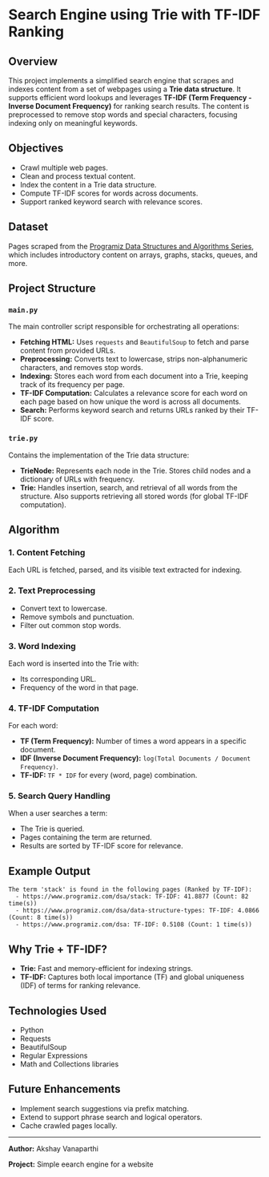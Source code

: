 # Search Engine using Trie with TF-IDF Ranking

## Overview
This project implements a simplified search engine that scrapes and indexes content from a set of webpages using a **Trie data structure**. It supports efficient word lookups and leverages **TF-IDF (Term Frequency - Inverse Document Frequency)** for ranking search results. The content is preprocessed to remove stop words and special characters, focusing indexing only on meaningful keywords.

## Objectives
- Crawl multiple web pages.
- Clean and process textual content.
- Index the content in a Trie data structure.
- Compute TF-IDF scores for words across documents.
- Support ranked keyword search with relevance scores.

## Dataset
Pages scraped from the [Programiz Data Structures and Algorithms Series](https://www.programiz.com/dsa), which includes introductory content on arrays, graphs, stacks, queues, and more.

## Project Structure

### `main.py`
The main controller script responsible for orchestrating all operations:
- **Fetching HTML:** Uses `requests` and `BeautifulSoup` to fetch and parse content from provided URLs.
- **Preprocessing:** Converts text to lowercase, strips non-alphanumeric characters, and removes stop words.
- **Indexing:** Stores each word from each document into a Trie, keeping track of its frequency per page.
- **TF-IDF Computation:** Calculates a relevance score for each word on each page based on how unique the word is across all documents.
- **Search:** Performs keyword search and returns URLs ranked by their TF-IDF score.

### `trie.py`
Contains the implementation of the Trie data structure:
- **TrieNode:** Represents each node in the Trie. Stores child nodes and a dictionary of URLs with frequency.
- **Trie:** Handles insertion, search, and retrieval of all words from the structure. Also supports retrieving all stored words (for global TF-IDF computation).

## Algorithm

### 1. **Content Fetching**
Each URL is fetched, parsed, and its visible text extracted for indexing.

### 2. **Text Preprocessing**
- Convert text to lowercase.
- Remove symbols and punctuation.
- Filter out common stop words.

### 3. **Word Indexing**
Each word is inserted into the Trie with:
- Its corresponding URL.
- Frequency of the word in that page.

### 4. **TF-IDF Computation**
For each word:
- **TF (Term Frequency):** Number of times a word appears in a specific document.
- **IDF (Inverse Document Frequency):** `log(Total Documents / Document Frequency)`.
- **TF-IDF:** `TF * IDF` for every (word, page) combination.

### 5. **Search Query Handling**
When a user searches a term:
- The Trie is queried.
- Pages containing the term are returned.
- Results are sorted by TF-IDF score for relevance.

## Example Output
```
The term 'stack' is found in the following pages (Ranked by TF-IDF):
  - https://www.programiz.com/dsa/stack: TF-IDF: 41.8877 (Count: 82 time(s))
  - https://www.programiz.com/dsa/data-structure-types: TF-IDF: 4.0866 (Count: 8 time(s))
  - https://www.programiz.com/dsa: TF-IDF: 0.5108 (Count: 1 time(s))
```

## Why Trie + TF-IDF?
- **Trie:** Fast and memory-efficient for indexing strings.
- **TF-IDF:** Captures both local importance (TF) and global uniqueness (IDF) of terms for ranking relevance.

## Technologies Used
- Python
- Requests
- BeautifulSoup
- Regular Expressions
- Math and Collections libraries

## Future Enhancements
- Implement search suggestions via prefix matching.
- Extend to support phrase search and logical operators.
- Cache crawled pages locally.

---
**Author:** Akshay Vanaparthi

**Project:** Simple eearch engine for a website

